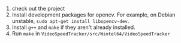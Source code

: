 1. check out the project
1. Install development packages for opencv.  For example, on Debian unstable, `sudo apt-get install libopencv-dev`.
1. Install `g++` and `make` if they aren't already installed.
1. Run `make` in `VideoSpeedTracker/src/Wintel64/VideoSpeedTracker`
